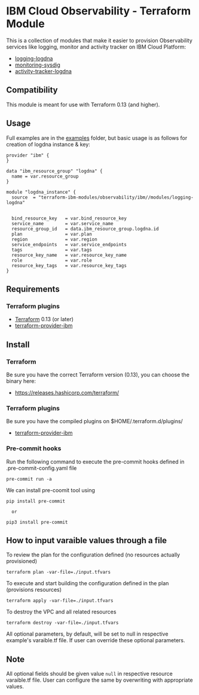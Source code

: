 # IBM Cloud Observability - Terraform Module

This is a collection of modules that make it easier to provision Observability services like logging, monitor and activity tracker on IBM Cloud Platform:
* [logging-logdna](modules/logging-logdna)
* [monitoring-sysdig](modules/monitoring-sysdig)
* [activity-tracker-logdna](modules/activity-tracker-logdna)

## Compatibility

This module is meant for use with Terraform 0.13 (and higher).

## Usage

Full examples are in the [examples](./examples/) folder, but basic usage is as follows for creation of logdna instance & key:

```hcl
provider "ibm" {
}

data "ibm_resource_group" "logdna" {
  name = var.resource_group
}

module "logdna_instance" {
  source  = "terraform-ibm-modules/observability/ibm//modules/logging-logdna"


  bind_resource_key   = var.bind_resource_key
  service_name        = var.service_name
  resource_group_id   = data.ibm_resource_group.logdna.id
  plan                = var.plan
  region              = var.region
  service_endpoints   = var.service_endpoints
  tags                = var.tags
  resource_key_name   = var.resource_key_name
  role                = var.role
  resource_key_tags   = var.resource_key_tags
}

```

## Requirements

### Terraform plugins

- [Terraform](https://www.terraform.io/downloads.html) 0.13 (or later)
- [terraform-provider-ibm](https://github.com/IBM-Cloud/terraform-provider-ibm)

## Install

### Terraform

Be sure you have the correct Terraform version (0.13), you can choose the binary here:
- https://releases.hashicorp.com/terraform/

### Terraform plugins

Be sure you have the compiled plugins on $HOME/.terraform.d/plugins/

- [terraform-provider-ibm](https://github.com/IBM-Cloud/terraform-provider-ibm)

### Pre-commit hooks

Run the following command to execute the pre-commit hooks defined in .pre-commit-config.yaml file
```
pre-commit run -a
```
We can install pre-coomit tool using
```
pip install pre-commit
```
      or
```
pip3 install pre-commit
```
## How to input varaible values through a file

To review the plan for the configuration defined (no resources actually provisioned)
```
terraform plan -var-file=./input.tfvars
```
To execute and start building the configuration defined in the plan (provisions resources)
```
terraform apply -var-file=./input.tfvars
```

To destroy the VPC and all related resources
```
terraform destroy -var-file=./input.tfvars
```
All optional parameters, by default, will be set to null in respective example's varaible.tf file. If user can override these optional parameters.

## Note

All optional fields should be given value `null` in respective resource varaible.tf file.  User can configure the same by overwriting with appropriate values.
